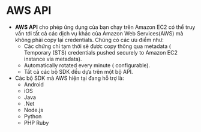 # AWS API
- **AWS API** cho phép ứng dụng của bạn chạy trên Amazon EC2 có thể truy vấn tới tất cả các dịch vụ khác của Amazon Web Services(AWS) mà không phải copy lại credentials. Chúng có các ưu điểm như:
    - Các chứng chỉ tạm thời sẽ được copy thông qua metadata ( Temporary (STS) credentials pushed securely to Amazon EC2 instance via metadata).
    - Automatically rotated every minute ( configurable).
    - Tất cả các bộ SDK đều dựa trên một bộ API.
- Các bộ SDK mà AWS hiện tại đang hỗ trợ là:
    - Android
    - iOS
    - Java
    - .Net
    - Node.js
    - Python
    - PHP Ruby